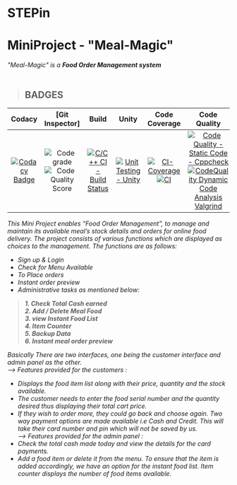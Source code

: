 # STEPin

# MiniProject - "Meal-Magic"
<I>"Meal-Magic" is a <B>Food Order Management system <br> <br> </B> </I>

> <h2>BADGES
|Codacy| [Git Inspector] | Build | Unity | Code Coverage | Code Quality |
|:--:|:--:|:--:|:--:|:--:|:--:|
|[![Codacy Badge](https://app.codacy.com/project/badge/Grade/9d473d1df1734e48961d2810b62eb225)](https://www.codacy.com/gh/komalghodke/STEPin/dashboard?utm_source=github.com&amp;utm_medium=referral&amp;utm_content=komalghodke/STEPin&amp;utm_campaign=Badge_Grade)|![Code grade](https://www.code-inspector.com/project/27588/status/svg) <br>![Code Quality Score](https://www.code-inspector.com/project/27588/score/svg)|[![C/C++ CI - Build Status](https://github.com/man36725/Mini_Project/actions/workflows/c-cpp.yml/badge.svg)](https://github.com/man36725/Mini_Project/actions/workflows/c-cpp.yml)|[![Unit Testing - Unity](https://github.com/man36725/Mini_Project/actions/workflows/unity.yml/badge.svg)](https://github.com/man36725/Mini_Project/actions/workflows/unity.yml)|[![CI-Coverage](https://github.com/man36725/Mini_Project/actions/workflows/gcov.yml/badge.svg)](https://github.com/man36725/Mini_Project/actions/workflows/gcov.yml)[![CI](https://github.com/komalghodke/STEPin/actions/workflows/build.yml/badge.svg)](https://github.com/komalghodke/STEPin/actions/workflows/build.yml)|[![Code Quality - Static Code - Cppcheck](https://github.com/man36725/Mini_Project/actions/workflows/cppcheck.yml/badge.svg)](https://github.com/man36725/Mini_Project/actions/workflows/cppcheck.yml)<br>[![CodeQuality Dynamic Code Analysis Valgrind](https://github.com/man36725/Mini_Project/actions/workflows/CodeQuality_Dynamic.yml/badge.svg)](https://github.com/man36725/Mini_Project/actions/workflows/CodeQuality_Dynamic.yml) |

<I>This Mini Project enables “Food Order Management”, to manage and maintain its available meal’s stock details and orders for online food delivery. The project consists of various functions which are displayed as choices to the management.
The functions are as follows:
- Sign up & Login
- Check for Menu Available
- To Place orders
- Instant order preview
- Administrative tasks as mentioned below:<br>
> <b>1. Check Total Cash earned <br>
> 2. Add / Delete Meal Food <br>
> 3. view Instant Food List <br>
> 4. Item Counter <br>
> 5. Backup Data <br>
> 6. Instant meal order preview <br> </b>

Basically There are two interfaces, one being the customer interface and admin panel as the other. <br>
--> Features provided for the customers : <br>
* Displays the food item list along with their price, quantity and the stock available. <br>
* The customer needs to enter the food serial number and the quantity desired thus displaying their total cart price. <br>
* If they wish to order more, they could go back and choose again. Two way payment options are made available i.e Cash and Credit. This will take their card number and pin which will not be saved by us. <br>
--> Features provided for the admin panel : <br>
* Check the total cash made today and view the details for the card payments. <br>
* Add a food item or delete it from the menu. To ensure that the item is added accordingly, we have an option for the instant food list. Item counter displays the number of food items available.
